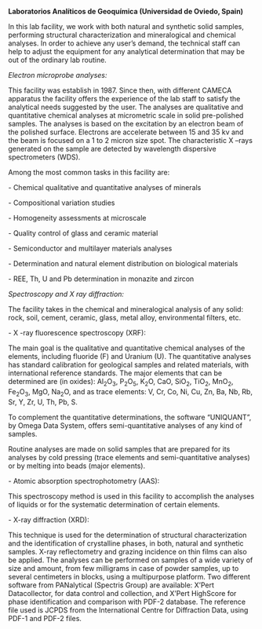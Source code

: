 **Laboratorios Analíticos de Geoquímica (Universidad de Oviedo, Spain)**

In this lab facility, we work with both natural and synthetic solid
samples, performing structural characterization and mineralogical and
chemical analyses. In order to achieve any user’s demand, the technical
staff can help to adjust the equipment for any analytical determination
that may be out of the ordinary lab routine.

*Electron microprobe analyses:*

This facility was establish in 1987. Since then, with different CAMECA
apparatus the facility offers the experience of the lab staff to satisfy
the analytical needs suggested by the user. The analyses are qualitative
and quantitative chemical analyses at micrometric scale in solid
pre-polished samples. The analyses is based on the excitation by an
electron beam of the polished surface. Electrons are accelerate between
15 and 35 kv and the beam is focused on a 1 to 2 micron size spot. The
characteristic X –rays generated on the sample are detected by
wavelength dispersive spectrometers (WDS).

Among the most common tasks in this facility are:

\- Chemical qualitative and quantitative analyses of minerals

\- Compositional variation studies

\- Homogeneity assessments at microscale

\- Quality control of glass and ceramic material

\- Semiconductor and multilayer materials analyses

\- Determination and natural element distribution on biological
materials

\- REE, Th, U and Pb determination in monazite and zircon

*Spectroscopy and X ray diffraction:*

The facility takes in the chemical and mineralogical analysis of any
solid: rock, soil, cement, ceramic, glass, metal alloy, environmental
filters, etc.

\- X -ray fluorescence spectroscopy (XRF):

The main goal is the qualitative and quantitative chemical analyses of
the elements, including fluoride (F) and Uranium (U). The quantitative
analyses has standard calibration for geological samples and related
materials, with international reference standards. The major elements
that can be determined are (in oxides): Al<sub>2</sub>O<sub>3</sub>,
P<sub>2</sub>O<sub>5</sub>, K<sub>2</sub>O, CaO, SiO<sub>2</sub>,
TiO<sub>2</sub>, MnO<sub>2</sub>, Fe<sub>2</sub>O<sub>3</sub>, MgO,
Na<sub>2</sub>O, and as trace elements: V, Cr, Co, Ni, Cu, Zn, Ba, Nb,
Rb, Sr, Y, Zr, U, Th, Pb, S.

To complement the quantitative determinations, the software “UNIQUANT”,
by Omega Data System, offers semi-quantitative analyses of any kind of
samples.

Routine analyses are made on solid samples that are prepared for its
analyses by cold pressing (trace elements and semi-quantitative
analyses) or by melting into beads (major elements).

\- Atomic absorption spectrophotometry (AAS):

This spectroscopy method is used in this facility to accomplish the
analyses of liquids or for the systematic determination of certain
elements.

\- X-ray diffraction (XRD):

This technique is used for the determination of structural
characterization and the identification of crystalline phases, in both,
natural and synthetic samples. X-ray reflectometry and grazing incidence
on thin films can also be applied. The analyses can be performed on
samples of a wide variety of size and amount, from few milligrams in
case of powder samples, up to several centimeters in blocks, using a
multipurpose platform. Two different software from PANalytical (Spectris
Group) are available: X’Pert Datacollector, for data control and
collection, and X’Pert HighScore for phase identification and comparison
with PDF-2 database. The reference file used is JCPDS from the
International Centre for Diffraction Data, using PDF-1 and PDF-2 files.

